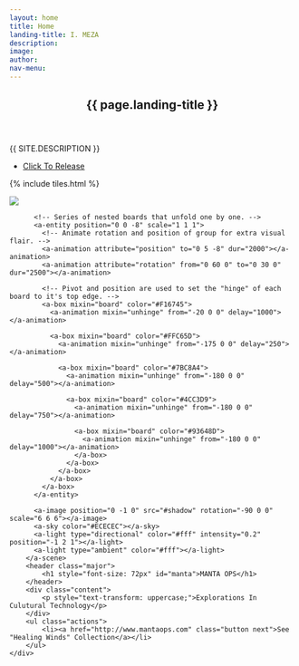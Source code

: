 ```yaml
---
layout: home
title: Home
landing-title: I. MEZA
description: 
image: 
author: 
nav-menu: 
---
```


<!-- Banner -->
<section id="banner" class="major">
	<div class="inner">
		<header class="major">
			<h1>{{ page.landing-title }}</h1>
		</header>
		<div class="content">
			<p style="text-transform: uppercase;">{{ site.description }}</p>
			<ul class="actions">
				<li><a href="#one" class="button next scrolly">Click To Release</a></li>
			</ul>
		</div>
	</div>
</section>

<!-- Main -->
<div id="main">

<!-- One -->
{% include tiles.html %}

<!-- Two -->
<section id="two">
	<div class="inner">
		<a-scene>
	      <a-assets>
	        <a-mixin id="board" geometry="depth: .05; height: 1; width: 6" material="shader: flat"
	                 pivot="0 0.5 0" position="0 -1 0"></a-mixin>
	        <a-mixin id="unhinge" attribute="rotation" to="0 0 0" dur="1000" fill="both"></a-mixin>
	        <img id="shadow" src="{{ site.url }}{{ site.baseurl }}/assets/images/radial-shadow-2.png">
	      </a-assets>

	      <!-- Series of nested boards that unfold one by one. -->
	      <a-entity position="0 0 -8" scale="1 1 1">
	        <!-- Animate rotation and position of group for extra visual flair. -->
	        <a-animation attribute="position" to="0 5 -8" dur="2000"></a-animation>
	        <a-animation attribute="rotation" from="0 60 0" to="0 30 0" dur="2500"></a-animation>

	        <!-- Pivot and position are used to set the "hinge" of each board to it's top edge. -->
	        <a-box mixin="board" color="#F16745">
	          <a-animation mixin="unhinge" from="-20 0 0" delay="1000"></a-animation>

	          <a-box mixin="board" color="#FFC65D">
	            <a-animation mixin="unhinge" from="-175 0 0" delay="250"></a-animation>

	            <a-box mixin="board" color="#7BC8A4">
	              <a-animation mixin="unhinge" from="-180 0 0" delay="500"></a-animation>

	              <a-box mixin="board" color="#4CC3D9">
	                <a-animation mixin="unhinge" from="-180 0 0" delay="750"></a-animation>

	                <a-box mixin="board" color="#93648D">
	                  <a-animation mixin="unhinge" from="-180 0 0" delay="1000"></a-animation>
	                </a-box>
	              </a-box>
	            </a-box>
	          </a-box>
	        </a-box>
	      </a-entity>

	      <a-image position="0 -1 0" src="#shadow" rotation="-90 0 0" scale="6 6 6"></a-image>
	      <a-sky color="#ECECEC"></a-sky>
	      <a-light type="directional" color="#fff" intensity="0.2" position="-1 2 1"></a-light>
	      <a-light type="ambient" color="#fff"></a-light>
	    </a-scene>
		<header class="major">
			<h1 style="font-size: 72px" id="manta">MANTA OPS</h1>
		</header>
		<div class="content">
			<p style="text-transform: uppercase;">Explorations In Culutural Technology</p>
		</div>
		<ul class="actions">
			<li><a href="http://www.mantaops.com" class="button next">See "Healing Winds" Collection</a></li>
		</ul>
	</div>
</section>

</div>

